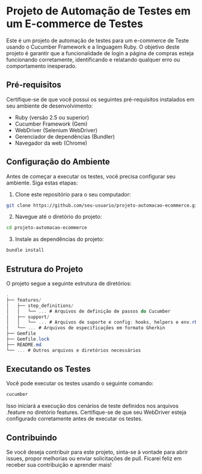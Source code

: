 # Projeto de Automação de Testes em um E-commerce de Testes

Este é um projeto de automação de testes para um e-commerce de Teste usando o Cucumber Framework e a linguagem Ruby. O objetivo deste projeto é garantir que a funcionalidade de login a página de compras esteja funcionando corretamente, identificando e relatando qualquer erro ou comportamento inesperado.

## Pré-requisitos
Certifique-se de que você possui os seguintes pré-requisitos instalados em seu ambiente de desenvolvimento:

- Ruby (versão 2.5 ou superior)
- Cucumber Framework (Gem)
- WebDriver (Selenium WebDriver)
- Gerenciador de dependências (Bundler)
- Navegador da web (Chrome)

## Configuração do Ambiente
Antes de começar a executar os testes, você precisa configurar seu ambiente. Siga estas etapas:

1. Clone este repositório para o seu computador:
```bash
git clone https://github.com/seu-usuario/projeto-automacao-ecommerce.git
```

2. Navegue até o diretório do projeto:
```bash
cd projeto-automacao-ecommerce
```

3. Instale as dependências do projeto:
```bash
bundle install
```

## Estrutura do Projeto
O projeto segue a seguinte estrutura de diretórios:
```csharp
.
├── features/
│   ├── step_definitions/
│   │   └── ... # Arquivos de definição de passos do Cucumber
│   ├── support/
│   │   └── ... # Arquivos de suporte e config: hooks, helpers e env.rb
│   └── ... # Arquivos de especificações em formato Gherkin
├── Gemfile
├── Gemfile.lock
├── README.md
└── ... # Outros arquivos e diretórios necessários
```

## Executando os Testes
Você pode executar os testes usando o seguinte comando:
```bash
cucumber
```

Isso iniciará a execução dos cenários de teste definidos nos arquivos .feature no diretório features. Certifique-se de que seu WebDriver esteja configurado corretamente antes de executar os testes.

## Contribuindo
Se você deseja contribuir para este projeto, sinta-se à vontade para abrir issues, propor melhorias ou enviar solicitações de pull. Ficarei feliz em receber sua contribuição e aprender mais!